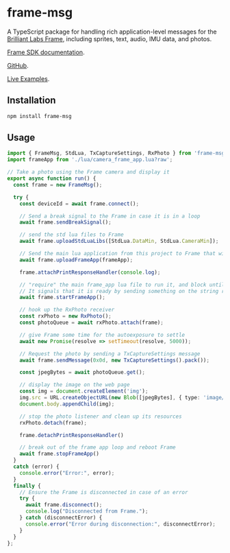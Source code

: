 # frame-msg

A TypeScript package for handling rich application-level messages for the [Brilliant Labs Frame](https://brilliant.xyz/), including sprites, text, audio, IMU data, and photos.

[Frame SDK documentation](https://docs.brilliant.xyz/frame/frame-sdk/).

[GitHub](https://github.com/CitizenOneX/frame-msg-webbluetooth).

[Live Examples](https://citizenonex.github.io/frame-msg-webbluetooth/).

## Installation

```bash
npm install frame-msg
```

## Usage

```typescript
import { FrameMsg, StdLua, TxCaptureSettings, RxPhoto } from 'frame-msg';
import frameApp from './lua/camera_frame_app.lua?raw';

// Take a photo using the Frame camera and display it
export async function run() {
  const frame = new FrameMsg();

  try {
    const deviceId = await frame.connect();

    // Send a break signal to the Frame in case it is in a loop
    await frame.sendBreakSignal();

    // send the std lua files to Frame
    await frame.uploadStdLuaLibs([StdLua.DataMin, StdLua.CameraMin]);

    // Send the main lua application from this project to Frame that will run the app
    await frame.uploadFrameApp(frameApp);

    frame.attachPrintResponseHandler(console.log);

    // "require" the main frame_app lua file to run it, and block until it has started.
    // It signals that it is ready by sending something on the string response channel.
    await frame.startFrameApp();

    // hook up the RxPhoto receiver
    const rxPhoto = new RxPhoto();
    const photoQueue = await rxPhoto.attach(frame);

    // give Frame some time for the autoexposure to settle
    await new Promise(resolve => setTimeout(resolve, 5000));

    // Request the photo by sending a TxCaptureSettings message
    await frame.sendMessage(0x0d, new TxCaptureSettings().pack());

    const jpegBytes = await photoQueue.get();

    // display the image on the web page
    const img = document.createElement('img');
    img.src = URL.createObjectURL(new Blob([jpegBytes], { type: 'image/jpeg' }));
    document.body.appendChild(img);

    // stop the photo listener and clean up its resources
    rxPhoto.detach(frame);

    frame.detachPrintResponseHandler()

    // break out of the frame app loop and reboot Frame
    await frame.stopFrameApp()
  }
  catch (error) {
    console.error("Error:", error);
  }
  finally {
    // Ensure the Frame is disconnected in case of an error
    try {
      await frame.disconnect();
      console.log("Disconnected from Frame.");
    } catch (disconnectError) {
      console.error("Error during disconnection:", disconnectError);
    }
  }
};
```
